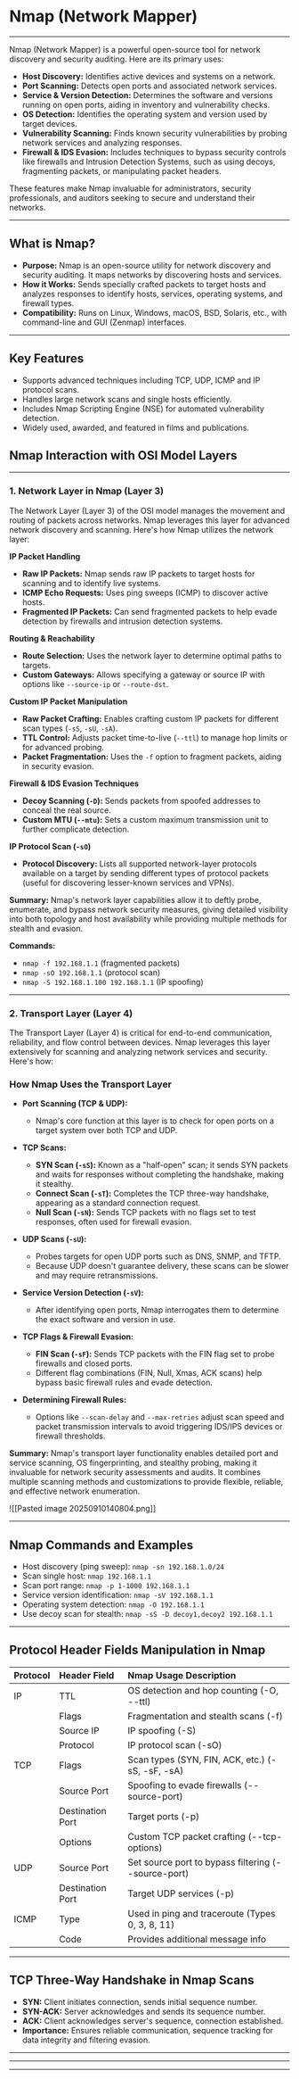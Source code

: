 # Nmap (Network Mapper)
---
Nmap (Network Mapper) is a powerful open-source tool for network discovery and security auditing. Here are its primary uses:

*   **Host Discovery:** Identifies active devices and systems on a network.
*   **Port Scanning:** Detects open ports and associated network services.
*   **Service & Version Detection:** Determines the software and versions running on open ports, aiding in inventory and vulnerability checks.
*   **OS Detection:** Identifies the operating system and version used by target devices.
*   **Vulnerability Scanning:** Finds known security vulnerabilities by probing network services and analyzing responses.
*   **Firewall & IDS Evasion:** Includes techniques to bypass security controls like firewalls and Intrusion Detection Systems, such as using decoys, fragmenting packets, or manipulating packet headers.

These features make Nmap invaluable for administrators, security professionals, and auditors seeking to secure and understand their networks.

---
## What is Nmap?

*   **Purpose:** Nmap is an open-source utility for network discovery and security auditing. It maps networks by discovering hosts and services.
*   **How it Works:** Sends specially crafted packets to target hosts and analyzes responses to identify hosts, services, operating systems, and firewall types.
*   **Compatibility:** Runs on Linux, Windows, macOS, BSD, Solaris, etc., with command-line and GUI (Zenmap) interfaces.

---
## Key Features
*   Supports advanced techniques including TCP, UDP, ICMP and IP protocol scans.
*   Handles large network scans and single hosts efficiently.
*   Includes Nmap Scripting Engine (NSE) for automated vulnerability detection.
*   Widely used, awarded, and featured in films and publications.

## Nmap Interaction with OSI Model Layers
---
### 1. Network Layer in Nmap (Layer 3)

The Network Layer (Layer 3) of the OSI model manages the movement and routing of packets across networks. Nmap leverages this layer for advanced network discovery and scanning. Here's how Nmap utilizes the network layer:

**IP Packet Handling**
-   **Raw IP Packets:** Nmap sends raw IP packets to target hosts for scanning and to identify live systems.
-   **ICMP Echo Requests:** Uses ping sweeps (ICMP) to discover active hosts.
-   **Fragmented IP Packets:** Can send fragmented packets to help evade detection by firewalls and intrusion detection systems.

**Routing & Reachability**
-   **Route Selection:** Uses the network layer to determine optimal paths to targets.
-   **Custom Gateways:** Allows specifying a gateway or source IP with options like `--source-ip` or `--route-dst`.

**Custom IP Packet Manipulation**
-   **Raw Packet Crafting:** Enables crafting custom IP packets for different scan types (`-sS`, `-sU`, `-sA`).
-   **TTL Control:** Adjusts packet time-to-live (`--ttl`) to manage hop limits or for advanced probing.
-   **Packet Fragmentation:** Uses the `-f` option to fragment packets, aiding in security evasion.

**Firewall & IDS Evasion Techniques**
-   **Decoy Scanning (`-D`):** Sends packets from spoofed addresses to conceal the real source.
-   **Custom MTU (`--mtu`):** Sets a custom maximum transmission unit to further complicate detection.

**IP Protocol Scan (`-sO`)**
-   **Protocol Discovery:** Lists all supported network-layer protocols available on a target by sending different types of protocol packets (useful for discovering lesser-known services and VPNs).

**Summary:**
Nmap's network layer capabilities allow it to deftly probe, enumerate, and bypass network security measures, giving detailed visibility into both topology and host availability while providing multiple methods for stealth and evasion.

**Commands:**
*   `nmap -f 192.168.1.1` (fragmented packets)
*   `nmap -sO 192.168.1.1` (protocol scan)
*   `nmap -S 192.168.1.100 192.168.1.1` (IP spoofing)

---
### 2. Transport Layer (Layer 4)

The Transport Layer (Layer 4) is critical for end-to-end communication, reliability, and flow control between devices. Nmap leverages this layer extensively for scanning and analyzing network services and security. Here's how:

### How Nmap Uses the Transport Layer

*   **Port Scanning (TCP & UDP):**
    *   Nmap's core function at this layer is to check for open ports on a target system over both TCP and UDP.

*   **TCP Scans:**
    *   **SYN Scan (`-sS`):** Known as a "half-open" scan; it sends SYN packets and waits for responses without completing the handshake, making it stealthy.
    *   **Connect Scan (`-sT`):** Completes the TCP three-way handshake, appearing as a standard connection request.
    *   **Null Scan (`-sN`):** Sends TCP packets with no flags set to test responses, often used for firewall evasion.

*   **UDP Scans (`-sU`):**
    *   Probes targets for open UDP ports such as DNS, SNMP, and TFTP.
    *   Because UDP doesn't guarantee delivery, these scans can be slower and may require retransmissions.

*   **Service Version Detection (`-sV`):**
    *   After identifying open ports, Nmap interrogates them to determine the exact software and version in use.

*   **TCP Flags & Firewall Evasion:**
    *   **FIN Scan (`-sF`):** Sends TCP packets with the FIN flag set to probe firewalls and closed ports.
    *   Different flag combinations (FIN, Null, Xmas, ACK scans) help bypass basic firewall rules and evade detection.

*   **Determining Firewall Rules:**
    *   Options like `--scan-delay` and `--max-retries` adjust scan speed and packet transmission intervals to avoid triggering IDS/IPS devices or firewall thresholds.

**Summary:**
Nmap's transport layer functionality enables detailed port and service scanning, OS fingerprinting, and stealthy probing, making it invaluable for network security assessments and audits. It combines multiple scanning methods and customizations to provide flexible, reliable, and effective network enumeration.


![[Pasted image 20250910140804.png]]

---
## Nmap Commands and Examples

*   Host discovery (ping sweep): `nmap -sn 192.168.1.0/24`
*   Scan single host: `nmap 192.168.1.1`
*   Scan port range: `nmap -p 1-1000 192.168.1.1`
*   Service version identification: `nmap -sV 192.168.1.1`
*   Operating system detection: `nmap -O 192.168.1.1`
*   Use decoy scan for stealth: `nmap -sS -D decoy1,decoy2 192.168.1.1`

---

## Protocol Header Fields Manipulation in Nmap

| Protocol | Header Field | Nmap Usage Description |
| :--- | :--- | :--- |
| IP | TTL | OS detection and hop counting (-O, --ttl) |
| | Flags | Fragmentation and stealth scans (-f) |
| | Source IP | IP spoofing (-S) |
| | Protocol | IP protocol scan (-sO) |
| TCP | Flags | Scan types (SYN, FIN, ACK, etc.) (-sS, -sF, -sA) |
| | Source Port | Spoofing to evade firewalls (--source-port) |
| | Destination Port | Target ports (-p) |
| | Options | Custom TCP packet crafting (--tcp-options) |
| UDP | Source Port | Set source port to bypass filtering (--source-port) |
| | Destination Port | Target UDP services (-p) |
| ICMP | Type | Used in ping and traceroute (Types 0, 3, 8, 11) |
| | Code | Provides additional message info |

---

## TCP Three-Way Handshake in Nmap Scans

*   **SYN:** Client initiates connection, sends initial sequence number.
*   **SYN-ACK:** Server acknowledges and sends its sequence number.
*   **ACK:** Client acknowledges server's sequence, connection established.
*   **Importance:** Ensures reliable communication, sequence tracking for data integrity and filtering evasion.

---
---
---

